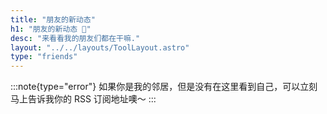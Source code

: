 ```yaml
---
title: "朋友的新动态"
h1: "朋友的新动态 🎴"
desc: "来看看我的朋友们都在干嘛."
layout: "../../layouts/ToolLayout.astro"
type: "friends"
---
```


:::note{type="error"}
如果你是我的邻居，但是没有在这里看到自己，可以立刻马上告诉我你的 RSS 订阅地址噢～
:::